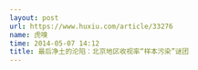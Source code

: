 ```yaml
---
layout: post
url: https://www.huxiu.com/article/33276
name: 虎嗅
time: 2014-05-07 14:12
title: 最后净土的沦陷：北京地区收视率“样本污染”谜团
---
```

